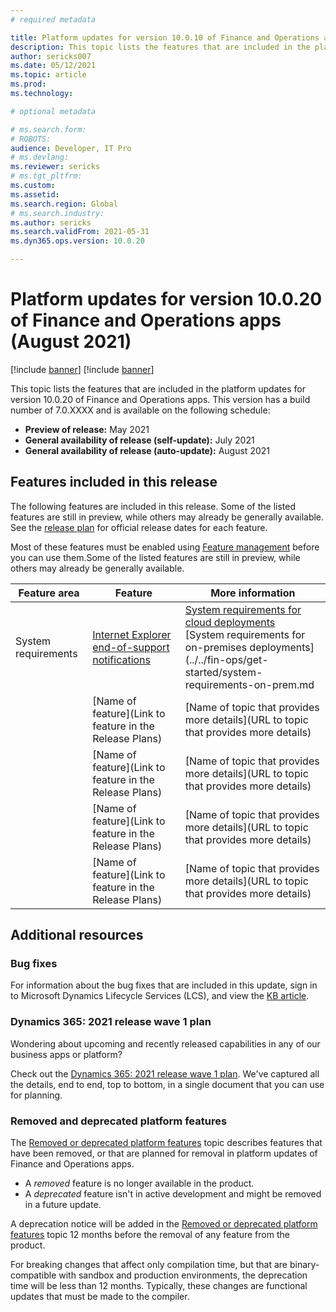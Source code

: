```yaml
---
# required metadata

title: Platform updates for version 10.0.10 of Finance and Operations apps (August 2021)
description: This topic lists the features that are included in the platform updates for version 10.0.10 of Finance and Operations apps.
author: sericks007
ms.date: 05/12/2021
ms.topic: article
ms.prod: 
ms.technology: 

# optional metadata

# ms.search.form: 
# ROBOTS: 
audience: Developer, IT Pro
# ms.devlang: 
ms.reviewer: sericks
# ms.tgt_pltfrm: 
ms.custom: 
ms.assetid:
ms.search.region: Global
# ms.search.industry: 
ms.author: sericks
ms.search.validFrom: 2021-05-31
ms.dyn365.ops.version: 10.0.20

---
```

# Platform updates for version 10.0.20 of Finance and Operations apps (August 2021)

[!include [banner](../includes/banner.md)]
[!include [banner](../includes/preview-banner.md)]

This topic lists the features that are included in the platform updates for version 10.0.20 of Finance and Operations apps. This version has a build number of 7.0.XXXX and is available on the following schedule:

- **Preview of release:** May 2021
- **General availability of release (self-update):** July 2021
- **General availability of release (auto-update):** August 2021

## Features included in this release

The following features are included in this release. Some of the listed features are still in preview, while others may already be generally available. See the [release plan](/dynamics365-release-plan/2021wave1/finance-operations/finance-operations-crossapp-capabilities/planned-features) for official release dates for each feature.

Most of these features must be enabled using [Feature management](../../fin-ops/get-started/feature-management/feature-management-overview.md) before you can use them.Some of the listed features are still in preview, while others may already be generally available.

| Feature area   | Feature                                                  | More information                                                                    |
|----------------|----------------------------------------------------------|-------------------------------------------------------------------------------------|
| System requirements | [Internet Explorer end-of-support notifications](https://successhub.crm.dynamics.com/main.aspx?appid=0fe9f79a-a1f6-4064-af95-ded6c5e7bd5c&pagetype=entityrecord&etn=rn_releasenote&id=ba0cb511-6eaf-eb11-8236-00224822a250&formid=b28ff4ff-6e3d-40a4-bd93-e454a4b5f731)  | [System requirements for cloud deployments](../../fin-ops/get-started/system-requirements.md)<br>[System requirements for on-premises deployments](../../fin-ops/get-started/system-requirements-on-prem.md |
| <Feature area> | [Name of feature](Link to feature in the Release Plans)  | [Name of topic that provides more details](URL to topic that provides more details) |
| <Feature area> | [Name of feature](Link to feature in the Release Plans)  | [Name of topic that provides more details](URL to topic that provides more details) |
| <Feature area> | [Name of feature](Link to feature in the Release Plans)  | [Name of topic that provides more details](URL to topic that provides more details) |
| <Feature area> | [Name of feature](Link to feature in the Release Plans)  | [Name of topic that provides more details](URL to topic that provides more details) |

## Additional resources

### Bug fixes

For information about the bug fixes that are included in this update, sign in to Microsoft Dynamics Lifecycle Services (LCS), and view the [KB article](https://lcs.dynamics.com).

### Dynamics 365: 2021 release wave 1 plan

Wondering about upcoming and recently released capabilities in any of our business apps or platform?

Check out the [Dynamics 365: 2021 release wave 1 plan](/dynamics365-release-plan/2021wave1/). We've captured all the details, end to end, top to bottom, in a single document that you can use for planning.

### Removed and deprecated platform features

The [Removed or deprecated platform features](removed-deprecated-features-platform-updates.md) topic describes features that have been removed, or that are planned for removal in platform updates of Finance and Operations apps.

- A *removed* feature is no longer available in the product.
- A *deprecated* feature isn't in active development and might be removed in a future update.

A deprecation notice will be added in the [Removed or deprecated platform features](removed-deprecated-features-platform-updates.md) topic 12 months before the removal of any feature from the product.

For breaking changes that affect only compilation time, but that are binary-compatible with sandbox and production environments, the deprecation time will be less than 12 months. Typically, these changes are functional updates that must be made to the compiler.
